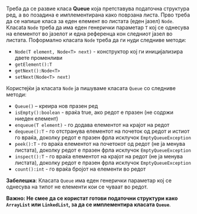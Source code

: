 Треба да се развие класа **Queuе** која претставува податочна структура ред, a во позадина e имплементирана како поврзана листа. Прво треба да се напише класа за еден елемент во листата (еден јазел) `Node`. Kласаta `Node` треба да има еден генерички параметар `Т` кој се однесува на елементот во јазелот и една референца кон следниот јазел во листата. Поформално класата `Node` треба да ги нуди следниве  методи:

- `Node(T element, Node<T> next)` - конструктор кој ги иницијализира двете променливи
- `getElement():T`
- `getNext():Node<T>`
- `setNext(Node<T> next)`

Користејќи ја класата `Node` ја пишуваме класата `Queue` со следниве методи:

- `Queue()` – креира нов празен ред
- `isEmpty():boolean` - враќа true, ако редот е празен (не содржи ниеден елемент)
- `enqueue(T element)` - го додава елементот на крајот на редот
- `dequeue():T` - го отстранува елементот на почеток од редот и истиот го враќа, доколку редот е празен фрла исклучок `EmptyQueueException`
- `peek():T` - го враќа елементот на почетокот од редот (не ја менува листата), доколку редот е празен фрла исклучок `EmptyQueueException`
- `inspect():T` - го враќа елементот на крајот на редот (не ја менува листата), доколку редот е празен фрла исклучок `EmptyQueueException`
- `count():int` - го враќа бројот на елементи во редот

**Забелешка**: Класата `Queue` има еден генерички параметар кој се однесува на типот не елементи кои се чуваат во редот.

**Важно: Не смее да се користат готови податочни структури како `ArrayList` или `LinkedList`, за да се имплементира класата `Queue`**.